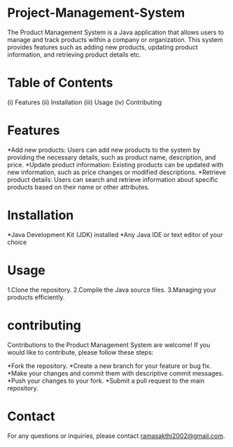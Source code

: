 # Project-Management-System

The Product Management System is a Java application that allows users to manage and track products within a company or organization. This system provides features such as adding new products, updating product information, and retrieving product details etc.

# Table of Contents

 (i)  Features
(ii)  Installation
(iii) Usage
(iv)  Contributing

# Features

*Add new products: Users can add new products to the system by providing the necessary details, such as product name, description, and price.
*Update product information: Existing products can be updated with new information, such as price changes or modified descriptions.
*Retrieve product details: Users can search and retrieve information about specific products based on their name or other attributes.

# Installation

*Java Development Kit (JDK) installed
*Any Java IDE or text editor of your choice

# Usage

1.Clone the repository.
2.Compile the Java source files.
3.Managing your products efficiently.

# contributing

Contributions to the Product Management System are welcome! If you would like to contribute, please follow these steps:

*Fork the repository.
*Create a new branch for your feature or bug fix.
*Make your changes and commit them with descriptive commit messages.
*Push your changes to your fork.
*Submit a pull request to the main repository.

# Contact

For any questions or inquiries, please contact ramasakthi2002@gmail.com.
